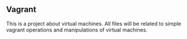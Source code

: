 ## Vagrant
   This is a project about virtual machines. All files will
   be related to simple vagrant operations and manipulations
   of virtual machines.